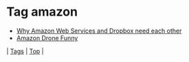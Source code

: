 <!--
title: Tag amazon
date: 2020-06-28T15:26:59.066Z
tags:
-->
# Tag amazon

 * [Why Amazon Web Services and Dropbox need each other](67571404208.md)
 * [Amazon Drone Funny](68789336934.md)

| [Tags](tags.md) | [Top](index.md) |
